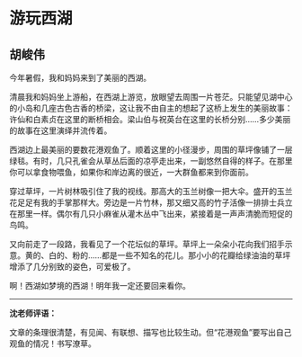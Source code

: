 # 游玩西湖 #

## 胡峻伟 ##

今年暑假，我和妈妈来到了美丽的西湖。

清晨我和妈妈坐上游船，在西湖上游览，放眼望去周围一片苍茫。只能望见湖中心的小岛和几座古色古香的桥梁，这让我不由自主的想起了这桥上发生的美丽故事：许仙和白素贞在这里的断桥相会。梁山伯与祝英台在这里的长桥分别……多少美丽的故事在这里演绎并流传着。
   
西湖边上最美丽的要数花港观鱼了。顺着这里的小径漫步，周围的草坪像铺了一层绿毯。有时，几只孔雀会从草丛后面的凉亭走出来，一副悠然自得的样子。在那里你可以拿食物喂鱼，如果你和岸边离的很近，一大群鱼都来到你面前。
   
穿过草坪，一片树林吸引住了我的视线。那高大的玉兰树像一把大伞。盛开的玉兰花足足有我的手掌那样大。旁边是一片竹林，那又细又高的竹子活像一排排士兵立在那里一样。偶尔有几只小麻雀从灌木丛中飞出来，紧接着是一声声清脆而短促的鸟鸣。
   
又向前走了一段路，我看见了一个花坛似的草坪。草坪上一朵朵小花向我们招手示意。黄的、白的、粉的……都是一些不知名的花儿。那小小的花瓣给绿油油的草坪增添了几分别致的姿色，可爱极了。
   
啊！西湖如梦境的西湖！明年我一定还要回来看你。

-------------------------------------

**沈老师评语：**

文章的条理很清楚，有见闻、有联想、描写也比较生动。但“花港观鱼”要写出自己观鱼的情况！书写潦草。
            
